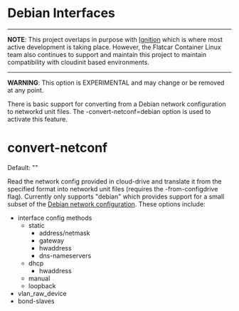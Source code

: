# Debian Interfaces #

---

**NOTE**: This project overlaps in purpose with [Ignition][ignition] which is where most active development is taking place. However, the Flatcar Container Linux team also continues to support and maintain this project to maintain compatibility with cloudinit based environments.

[ignition]: https://docs.flatcar-linux.org/ignition/what-is-ignition/#what-is-ignition
[provisioning]: https://docs.flatcar-linux.org/os/provisioning/

---

**WARNING**: This option is EXPERIMENTAL and may change or be removed at any point.

There is basic support for converting from a Debian network configuration to networkd unit files. The -convert-netconf=debian option is used to activate this feature.

# convert-netconf #

Default: ""

Read the network config provided in cloud-drive and translate it from the specified format into networkd unit files (requires the -from-configdrive flag). Currently only supports "debian" which provides support for a small subset of the [Debian network configuration](https://wiki.debian.org/NetworkConfiguration). These options include:

- interface config methods
	- static
		- address/netmask
		- gateway
		- hwaddress
		- dns-nameservers
	- dhcp
		- hwaddress
	- manual
	- loopback
- vlan_raw_device
- bond-slaves

